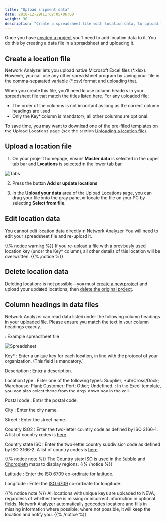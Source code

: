 ```yaml
---
title: "Upload shipment data"
date: 2018-12-29T11:02:05+06:00
weight: 30
description: "Create a spreadsheet file with location data, to upload to 4flow NEVA"
---
```


Once you have [created a project](https://foo.com) you’ll need to add location data to it. You do this by creating a data file in a spreadsheet and uploading it.

## Create a location file
Network Analyzer lets you upload native Microsoft Excel files (\*.xlsx). However, you can use any other spreadsheet program by saving your file in the comma-separated variable (\*.csv) format and uploading that.

When you create this file, you’ll need to use column headers in your spreadsheet file that match the titles listed [here](https://foo.com). For any uploaded file:

* The order of the columns is not important as long as the correct column headings are used
* Only the Key\* column is mandatory; all other columns are optional.

To save time, you may want to download one of the pre-filled templates on the Upload Locations page (see the section [Uploading a location file](https://foo.com)).

## Upload a location file

1.  On your project homepage, ensure **Master data** is selected in the upper tab bar and **Locations** is selected in the lower tab bar. 
    
![Tabs](https://i.imgur.com/3QHYhZ5.png)
    
2.  Press the button **Add or update locations**
    
3.  In the **Upload your data** area of the Upload Locations page, you can drag your file onto the gray pane, or locate the file on your PC by selecting **Select from file**.
    

## Edit location data

You cannot edit location data directly in Network Analyzer. You will need to edit your spreadsheet file and re-upload it.

{{% notice warning %}}
If you re-upload a file with a previously used location key (under the Key\* column), all other details of this location will be overwritten.
{{% /notice %}}

## Delete location data
Deleting locations is not possible—​you must [create a new project](https://foo.com) and upload your updated locations, then [delete the original project](https://foo.com).

## Column headings in data files
Network Analyzer can read data listed under the following column headings in your uploaded file. Please ensure you match the text in your column headings exactly.

: Example spreadsheet file

![Spreadsheet](https://i.imgur.com/mhczSuU.png)

Key*
: Enter a unique key for each location, in line with the protocol of your organization. (This field is mandatory.)

Description
: Enter a description.

Location type
: Enter one of the following types: Supplier; Hub/Cross/Dock; Warehouse; Plant; Customer; Port; Other; Undefined.
: In the Excel template, you can also select these from the drop-down box in the cell.

Postal code
: Enter the postal code.

City
: Enter the city name.

Street
: Enter the street name.

Country ISO2
: Enter the two-letter country code as defined by ISO 3166-1. A list of country codes is [here](https://foo.com).

Country state ISO
: Enter the two-letter country subdivision code as defined by ISO 3166-2. A list of country codes is [here](https://foo.com).

{{% notice note %}}
The Country state ISO is used in the [Bubble](https://foo.com) and [Choropleth](https://foo.com) maps to display regions.
{{% /notice %}}

Latitude
: Enter the [ISO 6709](https://foo.com) co-ordinate for latitude.

Longitude
: Enter the [ISO 6709](https://foo.com) co-ordinate for longitude.

{{% notice note %}}
All locations with unique keys are uploaded to NEVA, regardless of whether there is missing or incorrect information in optional fields. Network Analyzer automatically geocodes locations and fills in missing information where possible; where not possible, it will keep the location and notify you.
{{% /notice %}}